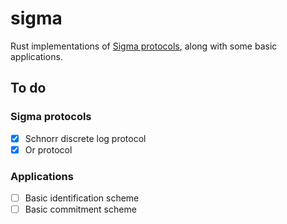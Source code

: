 # sigma

Rust implementations of [Sigma protocols](https://en.wikipedia.org/wiki/Proof_of_knowledge#Sigma_protocols), along with some basic applications.

## To do

### Sigma protocols

- [X] Schnorr discrete log protocol
- [X] Or protocol

### Applications

- [ ] Basic identification scheme
- [ ] Basic commitment scheme
